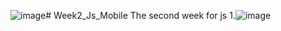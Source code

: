 ![image](https://github.com/Dvwnmark/Week2_Js_Mobile/assets/127032108/85256a28-e94b-4a74-bcdf-ff6811bb95ba)# Week2_Js_Mobile
The second week for js
1.![image](https://github.com/Dvwnmark/Week2_Js_Mobile/assets/127032108/a3c85b98-c00c-4aa1-86d6-78bfa877c7fb)
